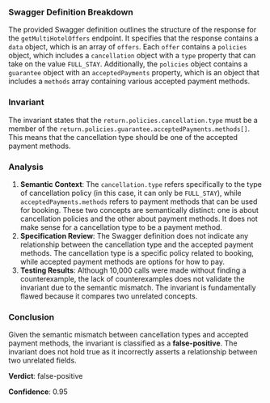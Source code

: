 ### Swagger Definition Breakdown
The provided Swagger definition outlines the structure of the response for the `getMultiHotelOffers` endpoint. It specifies that the response contains a `data` object, which is an array of `offers`. Each `offer` contains a `policies` object, which includes a `cancellation` object with a `type` property that can take on the value `FULL_STAY`. Additionally, the `policies` object contains a `guarantee` object with an `acceptedPayments` property, which is an object that includes a `methods` array containing various accepted payment methods.

### Invariant
The invariant states that the `return.policies.cancellation.type` must be a member of the `return.policies.guarantee.acceptedPayments.methods[]`. This means that the cancellation type should be one of the accepted payment methods.

### Analysis
1. **Semantic Context**: The `cancellation.type` refers specifically to the type of cancellation policy (in this case, it can only be `FULL_STAY`), while `acceptedPayments.methods` refers to payment methods that can be used for booking. These two concepts are semantically distinct: one is about cancellation policies and the other about payment methods. It does not make sense for a cancellation type to be a payment method.
2. **Specification Review**: The Swagger definition does not indicate any relationship between the cancellation type and the accepted payment methods. The cancellation type is a specific policy related to booking, while accepted payment methods are options for how to pay.
3. **Testing Results**: Although 10,000 calls were made without finding a counterexample, the lack of counterexamples does not validate the invariant due to the semantic mismatch. The invariant is fundamentally flawed because it compares two unrelated concepts.

### Conclusion
Given the semantic mismatch between cancellation types and accepted payment methods, the invariant is classified as a **false-positive**. The invariant does not hold true as it incorrectly asserts a relationship between two unrelated fields. 

**Verdict**: false-positive

**Confidence**: 0.95
